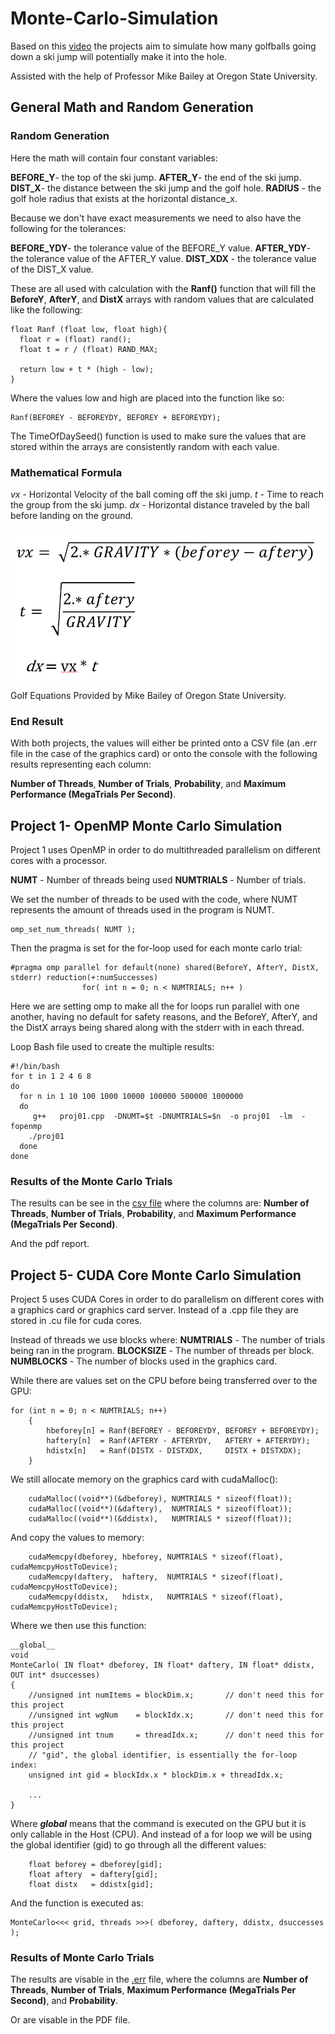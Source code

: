 # Monte-Carlo-Simulation

Based on this [video](https://www.youtube.com/watch?v=_kVH8Wh7tBo) the projects aim to simulate how many golfballs going down a ski jump will potentially make it into the hole.

Assisted with the help of Professor Mike Bailey at Oregon State University.

## General Math and Random Generation

### Random Generation
Here the math will contain four constant variables:

**BEFORE_Y**- the top of the ski jump.
**AFTER_Y**- the end of the ski jump.
**DIST_X**- the distance between the ski jump and the golf hole.
**RADIUS** - the golf hole radius that exists at the horizontal distance_x.

Because we don't have exact measurements we need to also have the following for the tolerances:

**BEFORE_YDY**- the tolerance value of the BEFORE_Y value.
**AFTER_YDY**- the tolerance value of the AFTER_Y value.
**DIST_XDX** - the tolerance value of the DIST_X value.

These are all used with calculation with the **Ranf()** function that will fill the **BeforeY**, **AfterY**, and **DistX** arrays with random values that are calculated like the following:

```
float Ranf (float low, float high){
  float r = (float) rand();
  float t = r / (float) RAND_MAX;

  return low + t * (high - low);
}
```
Where the values low and high are placed into the function like so:
```
Ranf(BEFOREY - BEFOREYDY, BEFOREY + BEFOREYDY);
```

The TimeOfDaySeed() function is used to make sure the values that are stored within the arrays are consistently random with each value.

### Mathematical Formula
_vx_ - Horizontal Velocity of the ball coming off the ski jump.
_t_ - Time to reach the group from the ski jump.
_dx_ - Horizontal distance traveled by the ball before landing on the ground.

![alt text](https://raw.githubusercontent.com/andrew-sabin/Monte-Carlo-Simulation/refs/heads/main/GolfBallEqn.png)

Golf Equations Provided by Mike Bailey of Oregon State University.

### End Result

With both projects, the values will either be printed onto a CSV file (an .err file in the case of the graphics card) or onto the console with the following results representing each column:

**Number of Threads**, **Number of Trials**, **Probability**, and **Maximum Performance (MegaTrials Per Second)**. 


## Project 1- OpenMP Monte Carlo Simulation
Project 1 uses OpenMP in order to do multithreaded parallelism on different cores with a processor.

**NUMT** - Number of threads being used
**NUMTRIALS** - Number of trials.

We set the number of threads to be used with the code, where NUMT represents the amount of threads used in the program is NUMT.
```
omp_set_num_threads( NUMT );
```

Then the pragma is set for the for-loop used for each monte carlo trial:

```
#pragma omp parallel for default(none) shared(BeforeY, AfterY, DistX, stderr) reduction(+:numSuccesses)
                for( int n = 0; n < NUMTRIALS; n++ )
```
Here we are setting omp to make all the for loops run parallel with one another, having no default for safety reasons, and the BeforeY, AfterY, and the DistX arrays being shared along with the stderr with in each thread.

Loop Bash file used to create the multiple results:
```
#!/bin/bash
for t in 1 2 4 6 8
do
  for n in 1 10 100 1000 10000 100000 500000 1000000
  do
     g++   proj01.cpp  -DNUMT=$t -DNUMTRIALS=$n  -o proj01  -lm  -fopenmp
    ./proj01
  done
done
```

### Results of the Monte Carlo Trials
The results can be see in the [csv file](https://github.com/andrew-sabin/Monte-Carlo-Simulation/blob/main/proj01/proj01.csv) where the columns are: **Number of Threads**, **Number of Trials**, **Probability**, and **Maximum Performance (MegaTrials Per Second)**.

And the pdf report.

## Project 5- CUDA Core Monte Carlo Simulation
Project 5 uses CUDA Cores in order to do parallelism on different cores with a graphics card or graphics card server. Instead of a .cpp file they are stored in .cu file for cuda cores.

Instead of threads we use blocks where:
**NUMTRIALS** - The number of trials being ran in the program.
**BLOCKSIZE** - The number of threads per block.
**NUMBLOCKS** - The number of blocks used in the graphics card.

While there are values set on the CPU before being transferred over to the GPU:

```
for (int n = 0; n < NUMTRIALS; n++)
	{
		hbeforey[n] = Ranf(BEFOREY - BEFOREYDY, BEFOREY + BEFOREYDY);
		haftery[n]  = Ranf(AFTERY - AFTERYDY,   AFTERY + AFTERYDY);
		hdistx[n]   = Ranf(DISTX - DISTXDX,     DISTX + DISTXDX);
	}
```
We still allocate memory on the graphics card with cudaMalloc():
```
	cudaMalloc((void**)(&dbeforey), NUMTRIALS * sizeof(float));
	cudaMalloc((void**)(&daftery),  NUMTRIALS * sizeof(float));
	cudaMalloc((void**)(&ddistx),   NUMTRIALS * sizeof(float));
```

And copy the values to memory:

```
	cudaMemcpy(dbeforey, hbeforey, NUMTRIALS * sizeof(float), cudaMemcpyHostToDevice);
	cudaMemcpy(daftery,  haftery,  NUMTRIALS * sizeof(float), cudaMemcpyHostToDevice);
	cudaMemcpy(ddistx,   hdistx,   NUMTRIALS * sizeof(float),   cudaMemcpyHostToDevice);
```

Where we then use this function:
```
__global__
void
MonteCarlo( IN float* dbeforey, IN float* daftery, IN float* ddistx, OUT int* dsuccesses)
{
	//unsigned int numItems = blockDim.x;		// don't need this for this project
	//unsigned int wgNum    = blockIdx.x;		// don't need this for this project
	//unsigned int tnum     = threadIdx.x;		// don't need this for this project
	// "gid", the global identifier, is essentially the for-loop index:
	unsigned int gid = blockIdx.x * blockDim.x + threadIdx.x;

	...
}
```
Where ___global___ means that the command is executed on the GPU but it is only callable in the Host (CPU). And instead of a for loop we will be using the global identifier (gid) to go through all the different values:

```
	float beforey = dbeforey[gid];
	float aftery  = daftery[gid];
	float distx   = ddistx[gid];
```

And the function is executed as:

```
MonteCarlo<<< grid, threads >>>( dbeforey, daftery, ddistx, dsuccesses );
```

### Results of Monte Carlo Trials

The results are visable in the [.err](https://github.com/andrew-sabin/Monte-Carlo-Simulation/blob/main/proj05/proj05.err) file, where the columns are 
**Number of Threads**, **Number of Trials**, **Maximum Performance (MegaTrials Per Second)**, and **Probability**.

Or are visable in the PDF file.
